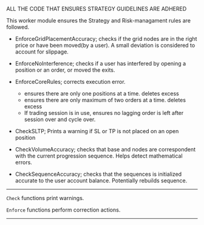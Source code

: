 
ALL THE CODE THAT ENSURES STRATEGY GUIDELINES ARE ADHERED

This worker module ensures the Strategy and Risk-managament rules are followed.

- EnforceGridPlacementAccuracy; checks if the grid nodes are in the right price or have been moved(by a user). A small deviation is considered to account for slippage.

- EnforceNoInterference; checks if a user has interfered by opening a position or an order, or moved the exits.

- EnforceCoreRules; corrects execution error. 
    - ensures there are only one positions at a time. deletes excess
    - ensures there are only maximum of two orders at a time. deletes excess
    - If trading session is in use, ensures no lagging order is left after session over and cycle over.

- CheckSLTP; Prints a warning if SL or TP is not placed on an open position

- CheckVolumeAccuracy; checks that base and nodes are correspondent with the current progression sequence. Helps detect mathematical errors.

- CheckSequenceAccuracy; checks that the sequences is initialized accurate to the user account balance. Potentially rebuilds sequence.

---

`Check` functions print warnings.

`Enforce` functions perform correction actions.

---